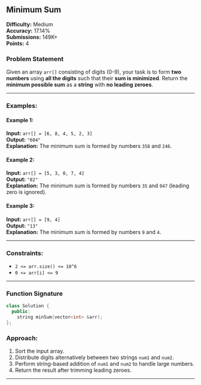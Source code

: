 ## Minimum Sum

**Difficulty:** Medium  
**Accuracy:** 17.14%  
**Submissions:** 149K+  
**Points:** 4

### Problem Statement
Given an array `arr[]` consisting of digits (0-9), your task is to form **two numbers** using **all the digits** such that their **sum is minimized**. Return the **minimum possible sum** as a **string** with **no leading zeroes**.

---

### Examples:

#### Example 1:
**Input:** `arr[] = [6, 8, 4, 5, 2, 3]`  
**Output:** `"604"`  
**Explanation:** The minimum sum is formed by numbers `358` and `246`.

#### Example 2:
**Input:** `arr[] = [5, 3, 0, 7, 4]`  
**Output:** `"82"`  
**Explanation:** The minimum sum is formed by numbers `35` and `047` (leading zero is ignored).

#### Example 3:
**Input:** `arr[] = [9, 4]`  
**Output:** `"13"`  
**Explanation:** The minimum sum is formed by numbers `9` and `4`.

---

### Constraints:
- `2 <= arr.size() <= 10^6`
- `0 <= arr[i] <= 9`

---

### Function Signature
```cpp
class Solution {
  public:
    string minSum(vector<int> &arr);
};
```

### Approach:
1. Sort the input array.
2. Distribute digits alternatively between two strings `num1` and `num2`.
3. Perform string-based addition of `num1` and `num2` to handle large numbers.
4. Return the result after trimming leading zeroes.

---
